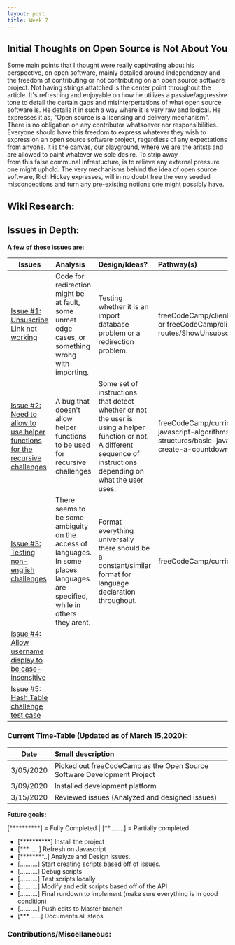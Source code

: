 ```yaml
---
layout: post
title: Week 7
---
```


## Initial Thoughts on Open Source is Not About You
  Some main points that I thought were really captivating about his perspective, on open software, mainly detailed around independency and the freedom of contributing or not contributing on an open source software project. Not having strings attatched is the center point throughout the article. It's refreshing and enjoyable on how he utilizes a passive/aggressive tone to detail the certain gaps and misinterpertations of what open source software is. He details it in such a way where it is very raw and logical. He expresses it as, "Open source is a licensing and delivery mechanism". There is no obligation on any contributor whatsoever nor responsibilities. Everyone should have this freedom to express whatever they wish to express on an open source software project, regardless of any expectations from anyone. It is the canvas, our playground, where we are the aritsts and are allowed to paint whatever we sole desire. To strip away  
from this false communal infrastucture, is to relieve any external pressure one might uphold. The very mechanisms behind the idea of open source software, Rich Hickey expresses, will in no doubt free the very seeded misconceptions and turn any pre-existing notions one might possibly have.

## Wiki Research:





## Issues in Depth:
  
 **A few of these issues are:**

Issues| Analysis | Design/Ideas? | Pathway(s)|
|---|:---|:---|:---|
|[Issue #1: Unsuscribe Link not working](https://github.com/freeCodeCamp/freeCodeCamp/issues/38322)|Code for redirection might be at fault, some unmet edge cases, or something wrong with importing. | Testing whether it is an import database problem or a redirection problem.| freeCodeCamp/client/src/pages/unsubscribed.js or freeCodeCamp/client/src/client-only-routes/ShowUnsubscribed.js
|[Issue #2: Need to allow to use helper functions for the recursive challenges](https://github.com/freeCodeCamp/freeCodeCamp/issues/37868) | A bug that doesn't allow helper functions to be used for recursive challenges|Some set of instructions that detect whether or not the user is using a helper function or not. A different sequence of instructions depending on what the user uses. | freeCodeCamp/curriculum/challenges/english/02-javascript-algorithms-and-data-structures/basic-javascript/use-recursion-to-create-a-countdown.english.md
|[Issue #3: Testing non-english challenges](https://github.com/freeCodeCamp/freeCodeCamp/issues/34641) | There seems to be some ambiguity on the access of languages. In some places languages are specified, while in others they arent.|Format everything universally there should be a constant/similar format for language declaration throughout.| freeCodeCamp/curriculum/test/test-challenges.js
|[Issue #4: Allow username display to be case-insensitive](https://github.com/freeCodeCamp/freeCodeCamp/issues/35525) | | |
|[Issue #5: Hash Table challenge test case](https://github.com/freeCodeCamp/freeCodeCamp/issues/38049) | | |


### Current Time-Table (Updated as of March 15,2020):

 Date| Small description 
|---|:---|
| 3/05/2020 | Picked out freeCodeCamp as the Open Source Software Development Project |
| 3/09/2020 | Installed development platform | 
| 3/15/2020 | Reviewed issues (Analyzed and designed issues)|
   
**Future goals:**

[**********] = Fully Completed           |           [**........] = Partially completed

- [**********] Install the project 
- [***......] Refresh on Javascript
- [********..] Analyze and Design issues.
- [..........] Start creating scripts based off of issues.
- [..........] Debug scripts 
- [..........] Test scripts locally
- [..........] Modify and edit scripts based off of the API
- [..........] Final rundown to implement (make sure everything is in good condition)
- [..........] Push edits to Master branch 
- [***.......] Documents all steps 


### Contributions/Miscellaneous:
   


